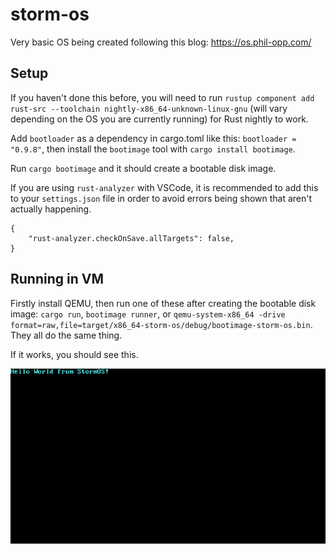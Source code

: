 # storm-os
Very basic OS being created following this blog: https://os.phil-opp.com/

## Setup
If you haven't done this before, you will need to run `rustup component add rust-src --toolchain nightly-x86_64-unknown-linux-gnu` (will vary depending on the OS you are currently running) for Rust nightly to work.

Add `bootloader` as a dependency in cargo.toml like this: `bootloader = "0.9.8"`, then install the `bootimage` tool with `cargo install bootimage`.

Run `cargo bootimage` and it should create a bootable disk image.

If you are using `rust-analyzer` with VSCode, it is recommended to add this to your `settings.json` file in order to avoid errors being shown that aren't actually happening.
```
{
    "rust-analyzer.checkOnSave.allTargets": false,
}
```

## Running in VM
Firstly install QEMU, then run one of these after creating the bootable disk image: `cargo run`, `bootimage runner`, or `qemu-system-x86_64 -drive format=raw,file=target/x86_64-storm-os/debug/bootimage-storm-os.bin`. They all do the same thing.

If it works, you should see this.

![StormOS working no way](./.screenshots/storm-os.png)
